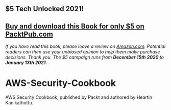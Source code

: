 ## $5 Tech Unlocked 2021!
[Buy and download this Book for only $5 on PacktPub.com](https://www.packtpub.com/product/aws-security-cookbook/9781838826253)
-----
*If you have read this book, please leave a review on [Amazon.com](https://www.amazon.com/gp/product/1838826254).     Potential readers can then use your unbiased opinion to help them make purchase decisions. Thank you. The $5 campaign         runs from __December 15th 2020__ to __January 13th 2021.__*

# AWS-Security-Cookbook
AWS Security Cookbook, published by Packt and authored by Heartin Kanikathottu.
